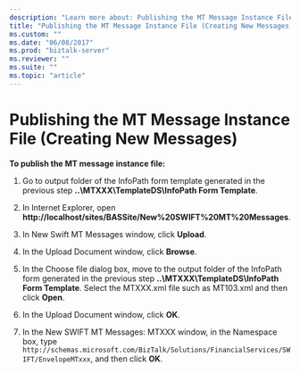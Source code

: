 ```yaml
---
description: "Learn more about: Publishing the MT Message Instance File (Creating New Messages)"
title: "Publishing the MT Message Instance File (Creating New Messages)"
ms.custom: ""
ms.date: "06/08/2017"
ms.prod: "biztalk-server"
ms.reviewer: ""
ms.suite: ""
ms.topic: "article"
---
```

# Publishing the MT Message Instance File (Creating New Messages)
**To publish the MT message instance file:**  
  
1.  Go to output folder of the InfoPath form template generated in the previous step **..\MTXXX\TemplateDS\InfoPath Form Template**.  
  
2.  In Internet Explorer, open **http://localhost/sites/BASSite/New%20SWIFT%20MT%20Messages**.  
  
3.  In New Swift MT Messages window, click **Upload**.  
  
4.  In the Upload Document window, click **Browse**.  
  
5.  In the Choose file dialog box, move to the output folder of the InfoPath form generated in the previous step **..\MTXXX\TemplateDS\InfoPath Form Template**. Select the MTXXX.xml file such as MT103.xml and then click **Open**.  
  
6.  In the Upload Document window, click **OK**.  
  
7.  In the New SWIFT MT Messages: MTXXX window, in the Namespace box, type `http://schemas.microsoft.com/BizTalk/Solutions/FinancialServices/SWIFT/EnvelopeMTxxx`, and then click **OK**.
